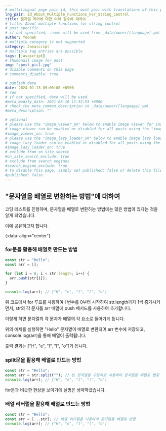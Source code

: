 ```yaml
---
# multilingual page pair id, this must pair with translations of this page. (This name must be unique)
lng_pair: id_About_Multiple_Functions_For_String_Control
title: 문자열 제어에 대한 여러 함수에 대하여
# title: About multiple functions for string control
# post specific
# if not specified, .name will be used from _data/owner/[language].yml
author: Yeonuk
# multiple category is not supported
category: Javascript
# multiple tag entries are possible
tags: [javascript]
# thumbnail image for post
img: ":post_pic1.jpg"
# disable comments on this page
# comments_disable: true

# publish date
date: 2024-01-13 09:00:00 +0900
# seo
# if not specified, date will be used.
#meta_modify_date: 2021-08-10 11:32:53 +0900
# check the meta_common_description in _data/owner/[language].yml
#meta_description: ""

# optional
# please use the "image_viewer_on" below to enable image viewer for individual pages or posts (_posts/ or [language]/_posts folders).
# image viewer can be enabled or disabled for all posts using the "image_viewer_posts: true" setting in _data/conf/main.yml.
#image_viewer_on: true
# please use the "image_lazy_loader_on" below to enable image lazy loader for individual pages or posts (_posts/ or [language]/_posts folders).
# image lazy loader can be enabled or disabled for all posts using the "image_lazy_loader_posts: true" setting in _data/conf/main.yml.
#image_lazy_loader_on: true
# exclude from on site search
#on_site_search_exclude: true
# exclude from search engines
#search_engine_exclude: true
# to disable this page, simply set published: false or delete this file
#published: false
---
```


<!-- outline-start -->

## "문자열을 배열로 변환하는 방법"에 대하여

코딩 테스트를 진행하며, 문자열을 배열로 변환하는 방법에는 많은 방법이 있다는 것을 알게 되었습니다.

이에 공유하고자 합니다.

{:data-align="center"}

<!-- outline-end -->

### for문을 활용해 배열로 만드는 방법

```javascript
const str = "Hello";
const arr = [];

for (let i = 0; i < str.length; i++) {
  arr.push(str[i]);
}

console.log(arr); // ["H", "e", "l", "l", "o"]
```

위 코드에서 for 루프를 사용하여 i 변수를 0부터 시작하여 str.length까지 1씩 증가시키면서, str의 각 문자를 arr 배열에 push 메서드를 사용하여 추가합니다.

이렇게 하면 문자열의 각 문자가 배열의 각 요소로 들어가게 됩니다.

위의 예제를 실행하면 "Hello" 문자열이 배열로 변환되어 arr 변수에 저장되고, console.log(arr)을 통해 배열이 출력됩니다.

출력 결과는 ["H", "e", "l", "l", "o"]가 됩니다.

### split문을 활용해 배열로 만드는 방법

```javascript
const str = "Hello";
const arr = str.split(""); // 빈 문자열을 구분자로 사용하여 문자열을 배열로 변환
console.log(arr); // ["H", "e", "l", "l", "o"]
```

for문과 비슷한 현상을 보이기에 설명은 생략하겠습니다.

### 배열 리터럴을 활용해 배열로 만드는 방법

```javascript
const str = "Hello";
const arr = [...str]; // 배열 리터럴을 사용하여 문자열을 배열로 변환
console.log(arr); // ["H", "e", "l", "l", "o"]
```
